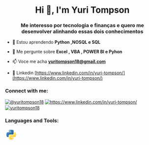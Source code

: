 <h1 align="center">Hi 👋, I'm Yuri Tompson</h1>
<h3 align="center">Me interesso por tecnologia e finanças e quero me desenvolver alinhando essas dois conhecimentos</h3>

- 🌱 Estou aprendendo **Python ,NOSQL e SQL**

- 💬 Me pergunte sobre **Excel , VBA , POWER BI e Pyhon**

- 📫 Voce me acha **yuritompson18@gmail.com**

- 📄 Linkedin [https://www.linkedin.com/in/yuri-tompson/](https://www.linkedin.com/in/yuri-tompson/)

<h3 align="left">Connect with me:</h3>
<p align="left">
<a href="https://twitter.com/@yuritompson18" target="blank"><img align="center" src="https://raw.githubusercontent.com/rahuldkjain/github-profile-readme-generator/master/src/images/icons/Social/twitter.svg" alt="@yuritompson18" height="30" width="40" /></a>
<a href="https://linkedin.com/in/https://www.linkedin.com/in/yuri-tompson/" target="blank"><img align="center" src="https://raw.githubusercontent.com/rahuldkjain/github-profile-readme-generator/master/src/images/icons/Social/linked-in-alt.svg" alt="https://www.linkedin.com/in/yuri-tompson/" height="30" width="40" /></a>
<a href="https://instagram.com/yuritompson18" target="blank"><img align="center" src="https://raw.githubusercontent.com/rahuldkjain/github-profile-readme-generator/master/src/images/icons/Social/instagram.svg" alt="yuritompson18" height="30" width="40" /></a>
</p>

<h3 align="left">Languages and Tools:</h3>
<p align="left"> <a href="https://www.python.org" target="_blank" rel="noreferrer"> <img src="https://raw.githubusercontent.com/devicons/devicon/master/icons/python/python-original.svg" alt="python" width="40" height="40"/> </a> </p>








<!---
YuriTompson/YuriTompson is a ✨ special ✨ repository because its `README.md` (this file) appears on your GitHub profile.
You can click the Preview link to take a look at your changes.
--->
